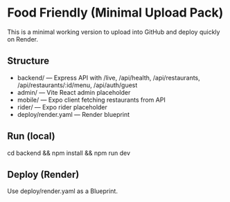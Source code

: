 # Food Friendly (Minimal Upload Pack)

This is a minimal working version to upload into GitHub and deploy quickly on Render.

## Structure
- backend/ — Express API with /live, /api/health, /api/restaurants, /api/restaurants/:id/menu, /api/auth/guest
- admin/ — Vite React admin placeholder
- mobile/ — Expo client fetching restaurants from API
- rider/ — Expo rider placeholder
- deploy/render.yaml — Render blueprint

## Run (local)
cd backend && npm install && npm run dev

## Deploy (Render)
Use deploy/render.yaml as a Blueprint.
